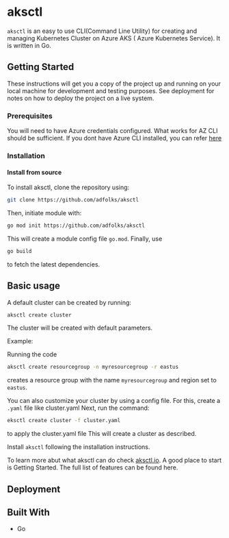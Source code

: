 # aksctl

 `aksctl` is an easy to use CLI(Command Line Utility) for creating and managing Kubernetes Cluster on Azure AKS ( Azure Kubernetes Service). It is written in Go.

## Getting Started

These instructions will get you a copy of the project up and running on your local machine for development and testing purposes. See deployment for notes on how to deploy the project on a live system.

### Prerequisites

You will need to have Azure credentials configured. What works for AZ CLI should be sufficient. If you dont have Azure CLI installed, you can refer [here](https://docs.microsoft.com/en-us/cli/azure/install-azure-cli?view=azure-cli-latest)


### Installation

#### Install from source
To install aksctl, clone the repository using:
```bash
git clone https://github.com/adfolks/aksctl
```
Then, initiate module with:
```bash
go mod init https://github.com/adfolks/aksctl
```
This will create a module config file `go.mod`.
Finally, use
```bash
go build
```
to fetch the latest dependencies.

## Basic usage
A default cluster can be created by running:
```bash
aksctl create cluster
```
The cluster will be created with default parameters.

Example:

Running the code 
```bash
aksctl create resourcegroup -n myresourcegroup -r eastus
```
creates a resource group with the name `myresourcegroup` and region set to `eastus`.

You can also customize your cluster by using a config file. 
For this, create a `.yaml` file like cluster.yaml
Next, run the command:
```bash
eksctl create cluster -f cluster.yaml
```
to apply the cluster.yaml file
This will create a cluster as described.

Install `aksctl` following the installation instructions.

To learn more abut what aksctl can do check [aksctl.io](https://www.aksctl.com). A good place to start is Getting Started. The full list of features can be found here.


## Deployment



## Built With
* Go